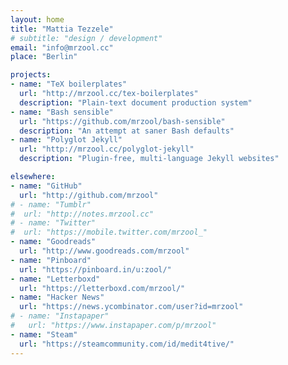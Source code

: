 ```yaml
---
layout: home
title: "Mattia Tezzele"
# subtitle: "design / development"
email: "info@mrzool.cc"
place: "Berlin"

projects:
- name: "TeX boilerplates"
  url: "http://mrzool.cc/tex-boilerplates"
  description: "Plain-text document production system"
- name: "Bash sensible"
  url: "https://github.com/mrzool/bash-sensible"
  description: "An attempt at saner Bash defaults"
- name: "Polyglot Jekyll"
  url: "http://mrzool.cc/polyglot-jekyll"
  description: "Plugin-free, multi-language Jekyll websites"

elsewhere:
- name: "GitHub"
  url: "http://github.com/mrzool"
# - name: "Tumblr"
#  url: "http://notes.mrzool.cc"
# - name: "Twitter"
#  url: "https://mobile.twitter.com/mrzool_"
- name: "Goodreads"
  url: "http://www.goodreads.com/mrzool" 
- name: "Pinboard"
  url: "https://pinboard.in/u:zool/"
- name: "Letterboxd"
  url: "https://letterboxd.com/mrzool/"
- name: "Hacker News"
  url: "https://news.ycombinator.com/user?id=mrzool"
# - name: "Instapaper"
#   url: "https://www.instapaper.com/p/mrzool"
- name: "Steam"
  url: "https://steamcommunity.com/id/medit4tive/"
---
```

